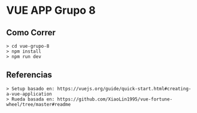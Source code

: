# VUE APP Grupo 8

## Como Correr
```
> cd vue-grupo-8
> npm install
> npm run dev
```

## Referencias
```
> Setup basado en: https://vuejs.org/guide/quick-start.html#creating-a-vue-application
> Rueda basada en: https://github.com/XiaoLin1995/vue-fortune-wheel/tree/master#readme
```
